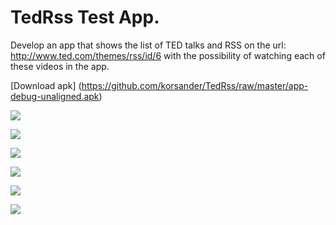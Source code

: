 # TedRss Test App.
Develop an app that shows the list of TED talks and RSS on the url: http://www.ted.com/themes/rss/id/6 with the possibility of watching each of these videos in the app.

  [Download apk] (https://github.com/korsander/TedRss/raw/master/app-debug-unaligned.apk)
  
  
![](Screenshot_2015-05-18-12-11-58.png)

![](Screenshot_2015-05-18-12-12-10.png)

![](Screenshot_2015-05-18-12-12-36.png)

![](Screenshot_2015-05-18-12-12-51.png)

![](Screenshot_2015-05-18-12-13-01.png)

![](Screenshot_2015-05-18-12-13-32.png)
